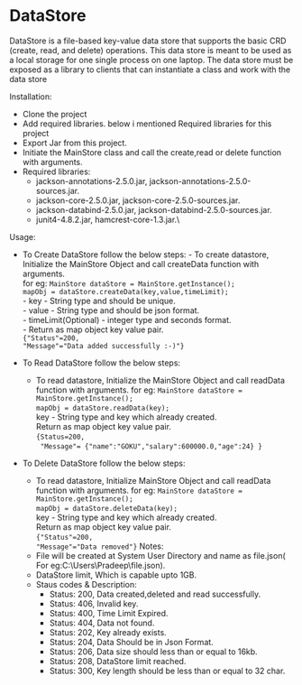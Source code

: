 # DataStore
DataStore is a file-based key-value data store that supports the basic CRD (create, read, and delete)
operations. This data store is meant to be used as a local storage for one single process on one
laptop. The data store must be exposed as a library to clients that can instantiate a class and work
with the data store



Installation:
 - Clone the project
 - Add required libraries. below i mentioned Required libraries for this project
 - Export Jar from this project.
 - Initiate the MainStore class and call the create,read or delete function with arguments.
 - Required libraries:
    - jackson-annotations-2.5.0.jar, jackson-annotations-2.5.0-sources.jar.
    - jackson-core-2.5.0.jar, jackson-core-2.5.0-sources.jar.
    - jackson-databind-2.5.0.jar, jackson-databind-2.5.0-sources.jar.
    - junit4-4.8.2.jar, hamcrest-core-1.3.jar.\
    
Usage:
- To Create DataStore follow the below steps:
      - To create datastore, Initialize the MainStore Object and call createData function with arguments.   
      for eg:
         ```MainStore dataStore = MainStore.getInstance();```\
         ```mapObj = dataStore.createData(key,value,timeLimit);```\
        - key - String type and should be unique.\
        - value - String type and should be json format.\
        - timeLimit(Optional) - integer type and seconds format.\
        - Return as map object key value pair. \
            ```{"Status"=200,                           ```\
            ``` "Message"="Data added successfully :-)"} ```
         
           

- To Read DataStore follow the below steps:
    - To read datastore, Initialize the MainStore Object and call readData function with arguments.
    for eg:
        ```MainStore dataStore = MainStore.getInstance();```\
        ```mapObj = dataStore.readData(key);```\
        key - String type and key which already created.\
        Return as map object key value pair.\
          ```{Status=200, ```\
         ``` "Message"= {"name":"GOKU","salary":600000.0,"age":24} }```
        
 - To Delete DataStore follow the below steps:
 
     - To read datastore, Initialize MainStore Object and call readData function with arguments.
      for eg:
        ```MainStore dataStore = MainStore.getInstance();```\
        ```mapObj = dataStore.deleteData(key);```\
        key - String type and key which already created.\
        Return as map object key value pair.\
        ```{"Status"=200, ```\
        ```"Message"="Data removed"}```
Notes:
   - File will be created at System User Directory and name as file.json( For eg:C:\Users\Pradeep\file.json).
   - DataStore limit, Which is capable upto 1GB.
   - Staus codes & Description:
        - Status: 200, Data created,deleted and read successfully.
        - Status: 406, Invalid key.
        - Status: 400, Time Limit Expired.
        - Status: 404, Data not found.
        - Status: 202, Key already exists.
        - Status: 204, Data Should be in Json Format.
        - Status: 206, Data size should less than or equal to 16kb.
        - Status: 208, DataStore limit reached.
        - Status: 300, Key length should be less than or equal to 32 char.

       
      
